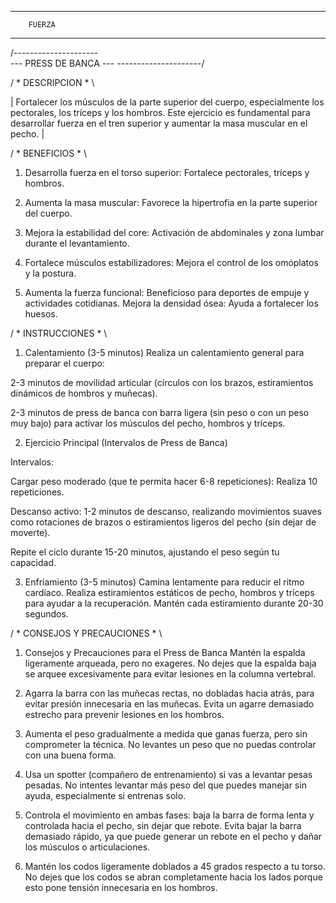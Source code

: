 ----------------------
        FUERZA
----------------------

/---------------------\
--- PRESS DE BANCA ---
\---------------------/

/ * DESCRIPCION * \

| Fortalecer los músculos de la parte superior del cuerpo, especialmente los pectorales, los tríceps y los hombros. Este ejercicio es fundamental para desarrollar fuerza en el tren superior y aumentar la masa muscular en el pecho. |

/ * BENEFICIOS * \

1. Desarrolla fuerza en el torso superior: Fortalece pectorales, tríceps y hombros.

2. Aumenta la masa muscular: Favorece la hipertrofia en la parte superior del cuerpo.

3. Mejora la estabilidad del core: Activación de abdominales y zona lumbar durante el levantamiento.

4. Fortalece músculos estabilizadores: Mejora el control de los omóplatos y la postura.

5. Aumenta la fuerza funcional: Beneficioso para deportes de empuje y actividades cotidianas.
Mejora la densidad ósea: Ayuda a fortalecer los huesos.

/ * INSTRUCCIONES * \

1. Calentamiento (3-5 minutos)
Realiza un calentamiento general para preparar el cuerpo:

2-3 minutos de movilidad articular (círculos con los brazos, estiramientos dinámicos de hombros y muñecas).

2-3 minutos de press de banca con barra ligera (sin peso o con un peso muy bajo) para activar los músculos del pecho, hombros y tríceps.

2. Ejercicio Principal (Intervalos de Press de Banca)

Intervalos:

Cargar peso moderado (que te permita hacer 6-8 repeticiones): Realiza 10 repeticiones.

Descanso activo: 1-2 minutos de descanso, realizando movimientos suaves como rotaciones de brazos o estiramientos ligeros del pecho (sin dejar de moverte).

Repite el ciclo durante 15-20 minutos, ajustando el peso según tu capacidad.

3. Enfriamiento (3-5 minutos)
Camina lentamente para reducir el ritmo cardíaco.
Realiza estiramientos estáticos de pecho, hombros y tríceps para ayudar a la recuperación. Mantén cada estiramiento durante 20-30 segundos.

/ * CONSEJOS Y PRECAUCIONES * \

1. Consejos y Precauciones para el Press de Banca
Mantén la espalda ligeramente arqueada, pero no exageres. No dejes que la espalda baja se arquee excesivamente para evitar lesiones en la columna vertebral.

2. Agarra la barra con las muñecas rectas, no dobladas hacia atrás, para evitar presión innecesaria en las muñecas. Evita un agarre demasiado estrecho para prevenir lesiones en los hombros.

3. Aumenta el peso gradualmente a medida que ganas fuerza, pero sin comprometer la técnica. No levantes un peso que no puedas controlar con una buena forma.

4. Usa un spotter (compañero de entrenamiento) si vas a levantar pesas pesadas. No intentes levantar más peso del que puedes manejar sin ayuda, especialmente si entrenas solo.

5. Controla el movimiento en ambas fases: baja la barra de forma lenta y controlada hacia el pecho, sin dejar que rebote. Evita bajar la barra demasiado rápido, ya que puede generar un rebote en el pecho y dañar los músculos o articulaciones.

6. Mantén los codos ligeramente doblados a 45 grados respecto a tu torso. No dejes que los codos se abran completamente hacia los lados porque esto pone tensión innecesaria en los hombros.
